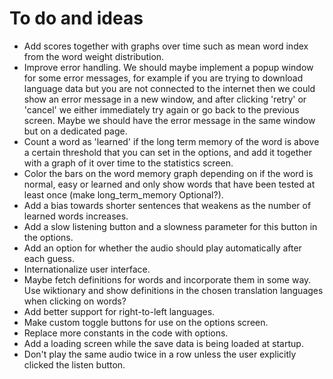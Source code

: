 # To do and ideas
* Add scores together with graphs over time such as mean word index from the word weight distribution. 
* Improve error handling. We should maybe implement a popup window for some error messages, for example if you are trying to download language data but you are not connected to the internet then we could show an error message in a new window, and after clicking 'retry' or 'cancel' we either immediately try again or go back to the previous screen. Maybe we should have the error message in the same window but on a dedicated page.
* Count a word as 'learned' if the long term memory of the word is above a certain threshold that you can set in the options, and add it together with a graph of it over time to the statistics screen.
* Color the bars on the word memory graph depending on if the word is normal, easy or learned and only show words that have been tested at least once (make long_term_memory Optional?).
* Add a bias towards shorter sentences that weakens as the number of learned words increases.
* Add a slow listening button and a slowness parameter for this button in the options.
* Add an option for whether the audio should play automatically after each guess.
* Internationalize user interface.
* Maybe fetch definitions for words and incorporate them in some way. Use wiktionary and show definitions in the chosen translation languages when clicking on words?
* Add better support for right-to-left languages.
* Make custom toggle buttons for use on the options screen.
* Replace more constants in the code with options.
* Add a loading screen while the save data is being loaded at startup.
* Don't play the same audio twice in a row unless the user explicitly clicked the listen button.